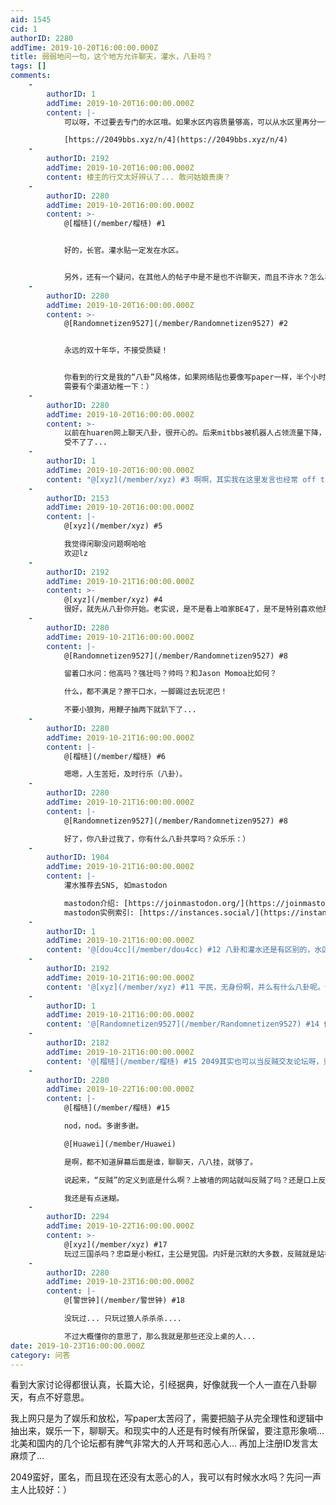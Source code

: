 ```yaml
---
aid: 1545
cid: 1
authorID: 2280
addTime: 2019-10-20T16:00:00.000Z
title: 弱弱地问一句，这个地方允许聊天，灌水，八卦吗？
tags: []
comments:
    -
        authorID: 1
        addTime: 2019-10-20T16:00:00.000Z
        content: |-
            可以呀，不过要去专门的水区哦。如果水区内容质量够高，可以从水区里再分一个树洞区或者叫闲聊区。

            [https://2049bbs.xyz/n/4](https://2049bbs.xyz/n/4)
    -
        authorID: 2192
        addTime: 2019-10-20T16:00:00.000Z
        content: 楼主的行文太好辨认了... 敢问姑娘贵庚？
    -
        authorID: 2280
        addTime: 2019-10-20T16:00:00.000Z
        content: >-
            @[榴梿](/member/榴梿) #1


            好的，长官。灌水贴一定发在水区。


            另外，还有一个疑问，在其他人的帖子中是不是也不许聊天，而且不许水？怎么界定水回帖呢？简短的？离题的？反问的？言之无物的？循环论证的？偷换概念的？还是其他的？
    -
        authorID: 2280
        addTime: 2019-10-20T16:00:00.000Z
        content: >-
            @[Randomnetizen9527](/member/Randomnetizen9527) #2


            永远的双十年华，不接受质疑！


            你看到的行文是我的“八卦”风格体，如果网络贴也要像写paper一样，半个小时精雕细琢憋出来两句话，太累了，我会发疯嘀...
            需要有个渠道幼稚一下：）
    -
        authorID: 2280
        addTime: 2019-10-20T16:00:00.000Z
        content: >-
            以前在huaren网上聊天八卦，很开心的。后来mitbbs被机器人占领流量下降，一群猥琐账号没人吵架都跑到huaren骚扰，搞得乌烟瘴气...
            受不了了...
    -
        authorID: 1
        addTime: 2019-10-20T16:00:00.000Z
        content: "@[xyz](/member/xyz) #3 啊啊，其实我在这里发言也经常 off the topic 或者不知不觉就讲起八卦了……\n\n王小波：\n\n\\> 我活在世上，无非想要明白些道理，遇见些有趣的事。倘能如我所愿，我的一生就算成功。  \n\\> 不断地学习和追求，这可是人生在世最有趣地事啊，要把这件趣事从生活中去掉，倒不如把我给阉了。\n\n只要有趣，就都可以啦，这里又不是联合国大会\U0001F643️"
    -
        authorID: 2153
        addTime: 2019-10-20T16:00:00.000Z
        content: |-
            @[xyz](/member/xyz) #5

            我觉得闲聊没问题啊哈哈  
            欢迎lz
    -
        authorID: 2192
        addTime: 2019-10-21T16:00:00.000Z
        content: >-
            @[xyz](/member/xyz) #4
            很好，就先从八卦你开始。老实说，是不是看上咱家BE4了，是不是特别喜欢他那么小狼狗的感觉。啧啧啧，老实交代，我们都看出来了。
    -
        authorID: 2280
        addTime: 2019-10-21T16:00:00.000Z
        content: |-
            @[Randomnetizen9527](/member/Randomnetizen9527) #8

            留着口水问：他高吗？强壮吗？帅吗？和Jason Momoa比如何？

            什么，都不满足？擦干口水，一脚踢过去玩泥巴！

            不要小狼狗，用鞭子抽两下就趴下了...
    -
        authorID: 2280
        addTime: 2019-10-21T16:00:00.000Z
        content: |-
            @[榴梿](/member/榴梿) #6

            嗯嗯，人生苦短，及时行乐（八卦）。
    -
        authorID: 2280
        addTime: 2019-10-21T16:00:00.000Z
        content: |-
            @[Randomnetizen9527](/member/Randomnetizen9527) #8

            好了，你八卦过我了，你有什么八卦共享吗？众乐乐：）
    -
        authorID: 1904
        addTime: 2019-10-21T16:00:00.000Z
        content: |-
            灌水推荐去SNS, 如mastodon

            mastodon介绍: [https://joinmastodon.org/](https://joinmastodon.org/)  
            mastodon实例索引: [https://instances.social/](https://instances.social/)
    -
        authorID: 1
        addTime: 2019-10-21T16:00:00.000Z
        content: '@[dou4cc](/member/dou4cc) #12 八卦和灌水还是有区别的，水区可以不受任何限制'
    -
        authorID: 2192
        addTime: 2019-10-21T16:00:00.000Z
        content: '@[xyz](/member/xyz) #11 平民，无身份啊，并么有什么八卦呢。话说，姑娘你让我有种久违的心动感觉呢，做我的女人吧。'
    -
        authorID: 1
        addTime: 2019-10-21T16:00:00.000Z
        content: '@[Randomnetizen9527](/member/Randomnetizen9527) #14 你这有骚扰嫌疑，警告一次。'
    -
        authorID: 2182
        addTime: 2019-10-21T16:00:00.000Z
        content: '@[榴梿](/member/榴梿) #15 2049其实也可以当反贼交友论坛呀，只是有个缺点——交到的很有可能是熊猫（指国宝） :)'
    -
        authorID: 2280
        addTime: 2019-10-22T16:00:00.000Z
        content: |-
            @[榴梿](/member/榴梿) #15

            nod，nod。多谢多谢。

            @[Huawei](/member/Huawei)

            是啊，都不知道屏幕后面是谁，聊聊天，八八挂，就够了。

            说起来，“反贼”的定义到底是什么啊？上被墙的网站就叫反贼了吗？还是口上反共的叫反贼？行动上反共的？

            我还是有点迷糊。
    -
        authorID: 2294
        addTime: 2019-10-22T16:00:00.000Z
        content: >-
            @[xyz](/member/xyz) #17
            玩过三国杀吗？忠臣是小粉红，主公是党国。内奸是沉默的大多数，反贼就是站在党国对立面的那些人。
    -
        authorID: 2280
        addTime: 2019-10-23T16:00:00.000Z
        content: |-
            @[警世钟](/member/警世钟) #18

            没玩过... 只玩过狼人杀杀杀....

            不过大概懂你的意思了，那么我就是那些还没上桌的人...
date: 2019-10-23T16:00:00.000Z
category: 问答
---
```


看到大家讨论得都很认真，长篇大论，引经据典，好像就我一个人一直在八卦聊天，有点不好意思。

我上网只是为了娱乐和放松，写paper太苦闷了，需要把脑子从完全理性和逻辑中抽出来，娱乐一下，聊聊天。和现实中的人还是有时候有所保留，要注意形象嘀... 北美和国内的几个论坛都有脾气非常大的人开骂和恶心人... 再加上注册ID发言太麻烦了...

2049蛮好，匿名，而且现在还没有太恶心的人，我可以有时候水水吗？先问一声主人比较好：）
